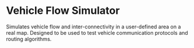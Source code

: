 # Vehicle Flow Simulator

Simulates vehicle flow and inter-connectivity in a user-defined area on a real map. Designed to be used to test vehicle communication protocols and routing algorithms.
